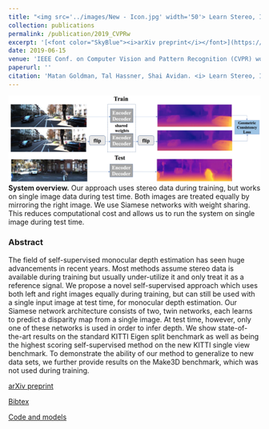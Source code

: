 ```yaml
---
title: "<img src='../images/New - Icon.jpg' width='50'> Learn Stereo, Infer Mono: Siamese Networks for Self-Supervised, Monocular, Depth Estimation"
collection: publications
permalink: /publication/2019_CVPRw
excerpt: '[<font color="SkyBlue"><i>arXiv preprint</i></font>](https://arxiv.org/abs/1905.00401)'
date: 2019-06-15
venue: 'IEEE Conf. on Computer Vision and Pattern Recognition (CVPR) workshops, Long Beach, CA'
paperurl: ''
citation: 'Matan Goldman, Tal Hassner, Shai Avidan. <i> Learn Stereo, Infer Mono: Siamese Networks for Self-Supervised, Monocular, Depth Estimation.</i> IEEE Conf. on Computer Vision and Pattern Recognition (CVPR) workshops, Long Beach, CA, 2019.'
---
```


<img src='../projects/monocularstereo/train_vs_test.jpg'><br/>
<b>System overview.</b> Our approach uses stereo data during training, but works on single image data during test time. Both images are treated equally by mirroring the right image. We use Siamese networks with weight sharing. This reduces computational cost and allows us to run the system on single image during test time.


### Abstract
The field of self-supervised monocular depth estimation has seen huge advancements in recent years. Most methods assume stereo data is available during training but usually under-utilize it and only treat it as a reference signal. We propose a novel self-supervised approach which uses both left and right images equally during training, but can still be used with a single input image at test time, for monocular depth estimation. Our Siamese network architecture consists of two, twin networks, each learns to predict a disparity map from a single image. At test time, however, only one of these networks is used in order to infer depth. We show state-of-the-art results on the standard KITTI Eigen split benchmark as well as being the highest scoring self-supervised method on the new KITTI single view benchmark. To demonstrate the ability of our method to generalize to new data sets, we further provide results on the Make3D benchmark, which was not used during training.

[arXiv preprint](https://arxiv.org/abs/1905.00401)

[Bibtex](../projects/monocularstereo/BibTeX.txt)

[Code and models](https://github.com/mtngld/lsim)
